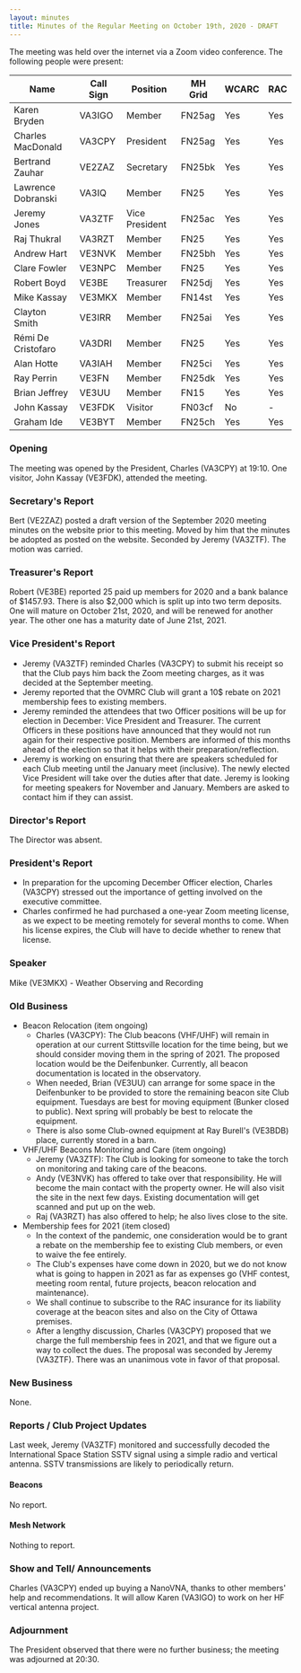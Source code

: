 ```yaml
---
layout: minutes
title: Minutes of the Regular Meeting on October 19th, 2020 - DRAFT
---
```

The meeting was held over the internet via a Zoom video conference.
The following people were present:

| Name                   | Call Sign  | Position         | MH Grid | WCARC | RAC |
|------------------------|------------|------------------|---------|-------|-----|
| Karen Bryden           | VA3IGO     | Member           | FN25ag  | Yes   | Yes |
| Charles MacDonald      | VA3CPY     | President        | FN25ag  | Yes   | Yes |
| Bertrand Zauhar        | VE2ZAZ     | Secretary        | FN25bk  | Yes   | Yes |
| Lawrence Dobranski     | VA3IQ      | Member           | FN25    | Yes   | Yes |
| Jeremy Jones           | VA3ZTF     | Vice President   | FN25ac  | Yes   | Yes |
| Raj Thukral            | VA3RZT     | Member           | FN25    | Yes   | Yes |
| Andrew Hart            | VE3NVK     | Member           | FN25bh  | Yes   | Yes |
| Clare Fowler           | VE3NPC     | Member           | FN25    | Yes   | Yes |
| Robert Boyd            | VE3BE      | Treasurer        | FN25dj  | Yes   | Yes |
| Mike Kassay            | VE3MKX     | Member           | FN14st  | Yes   | Yes |
| Clayton Smith          | VE3IRR     | Member           | FN25ai  | Yes   | Yes |
| Rémi De Cristofaro     | VA3DRI     | Member           | FN25    | Yes   | Yes |    
| Alan Hotte             | VA3IAH     | Member           | FN25ci  | Yes   | Yes | 
| Ray Perrin             | VE3FN      | Member           | FN25dk  | Yes   | Yes |
| Brian Jeffrey          | VE3UU      | Member           | FN15    | Yes   | Yes |
| John Kassay            | VE3FDK     | Visitor          | FN03cf  | No    | -   |
| Graham Ide             | VE3BYT     | Member           | FN25ch  | Yes   | Yes |


### Opening
The meeting was opened by the President, Charles (VA3CPY) at 19:10.
One visitor, John Kassay (VE3FDK), attended the meeting.

### Secretary's Report
Bert (VE2ZAZ) posted a draft version of the September 2020 meeting minutes on the website prior to this meeting. Moved by him that the minutes be adopted as posted on the website. Seconded by Jeremy (VA3ZTF). The motion was carried.

### Treasurer's Report
Robert (VE3BE) reported 25 paid up members for 2020 and a bank balance of $1457.93. There is also $2,000 which is split up into two term deposits. One will mature on October 21st, 2020, and will be renewed for another year. The other one has a maturity date of June 21st, 2021.

### Vice President's Report
- Jeremy (VA3ZTF) reminded Charles (VA3CPY) to submit his receipt so that the Club pays him back the Zoom meeting charges, as it was decided at the September meeting. 
- Jeremy reported that the OVMRC Club will grant a 10$ rebate on 2021 membership fees to existing members.
- Jeremy reminded the attendees that two Officer positions will be up for election in December: Vice President and Treasurer. The current Officers in these positions have announced that they would not run again for their respective position. Members are informed of this months ahead of the election so that it helps with their preparation/reflection. 
- Jeremy is working on ensuring that there are speakers scheduled for each Club meeting until the January meet (inclusive). The newly elected Vice President will take over the duties after that date. Jeremy is looking for meeting speakers for November and January. Members are asked to contact him if they can assist.

### Director's Report
The Director was absent.

### President's Report
- In preparation for the upcoming December Officer election, Charles (VA3CPY) stressed out the importance of getting involved on the executive committee.
- Charles confirmed he had purchased a one-year Zoom meeting license, as we expect to be meeting remotely for several months to come. When his license expires, the Club will have to decide whether to renew that license.

### Speaker
Mike (VE3MKX) - Weather Observing and Recording

### Old Business
- Beacon Relocation (item ongoing)
  - Charles (VA3CPY): The Club beacons (VHF/UHF) will remain in operation at our current Stittsville location for the time being, but we should consider moving them in the spring of 2021. The proposed location would be the Deifenbunker. Currently, all beacon documentation is located in the observatory.
  - When needed, Brian (VE3UU) can arrange for some space in the Deifenbunker to be provided to store the remaining beacon site Club equipment. Tuesdays are best for moving equipment (Bunker closed to public). Next spring will probably be best to relocate the equipment.
  - There is also some Club-owned equipment at Ray Burell's (VE3BDB) place, currently stored in a barn. 
- VHF/UHF Beacons Monitoring and Care (item ongoing)
  - Jeremy (VA3ZTF): The Club is looking for someone to take the torch on monitoring and taking care of the beacons. 
  - Andy (VE3NVK) has offered to take over that responsibility. He will become the main contact with the property owner. He will also visit the site in the next few days. Existing documentation will get scanned and put up on the web. 
  - Raj (VA3RZT) has also offered to help; he also lives close to the site.  
- Membership fees for 2021 (item closed)
  - In the context of the pandemic, one consideration would be to grant a rebate on the membership fee to existing Club members, or even to waive the fee entirely. 
  - The Club's expenses have come down in 2020, but we do not know what is going to happen in 2021 as far as expenses go (VHF contest, meeting room rental, future projects, beacon relocation and maintenance). 
  - We shall continue to subscribe to the RAC insurance for its liability coverage at the beacon sites and also on the City of Ottawa premises. 
  - After a lengthy discussion, Charles (VA3CPY) proposed that we charge the full membership fees in 2021, and that we figure out a way to collect the dues. The proposal was seconded by Jeremy (VA3ZTF). There was an unanimous vote in favor of that proposal.  

### New Business
None.

### Reports / Club Project Updates
Last week, Jeremy (VA3ZTF) monitored and successfully decoded the International Space Station SSTV signal using a simple radio and vertical antenna. SSTV transmissions are likely to periodically return.

#### Beacons
No report.

#### Mesh Network
Nothing to report.

### Show and Tell/ Announcements
Charles (VA3CPY) ended up buying a NanoVNA, thanks to other members' help and recommendations. It will allow Karen (VA3IGO) to work on her HF vertical antenna project.

### Adjournment
The President observed that there were no further business; the meeting was adjourned at 20:30.
